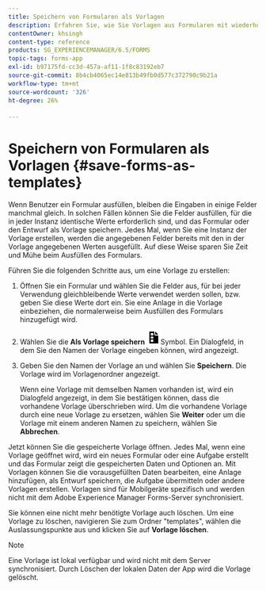 ```yaml
---
title: Speichern von Formularen als Vorlagen
description: Erfahren Sie, wie Sie Vorlagen aus Formularen mit wiederholt erforderlichen Daten erstellen.
contentOwner: khsingh
content-type: reference
products: SG_EXPERIENCEMANAGER/6.5/FORMS
topic-tags: forms-app
exl-id: b97175fd-cc3d-457a-af11-1f8c83192eb7
source-git-commit: 8b4cb4065ec14e813b49fb0d577c372790c9b21a
workflow-type: tm+mt
source-wordcount: '326'
ht-degree: 26%

---
```


# Speichern von Formularen als Vorlagen {#save-forms-as-templates}

Wenn Benutzer ein Formular ausfüllen, bleiben die Eingaben in einige Felder manchmal gleich. In solchen Fällen können Sie die Felder ausfüllen, für die in jeder Instanz identische Werte erforderlich sind, und das Formular oder den Entwurf als Vorlage speichern. Jedes Mal, wenn Sie eine Instanz der Vorlage erstellen, werden die angegebenen Felder bereits mit den in der Vorlage angegebenen Werten ausgefüllt. Auf diese Weise sparen Sie Zeit und Mühe beim Ausfüllen des Formulars.

Führen Sie die folgenden Schritte aus, um eine Vorlage zu erstellen: 

1. Öffnen Sie ein Formular und wählen Sie die Felder aus, für bei jeder Verwendung gleichbleibende Werte verwendet werden sollen, bzw. geben Sie diese Werte dort ein. Sie eine Anlage in die Vorlage einbeziehen, die normalerweise beim Ausfüllen des Formulars hinzugefügt wird.
1. Wählen Sie die **Als Vorlage speichern** ![save_as_template](assets/save_as_template.png)Symbol. Ein Dialogfeld, in dem Sie den Namen der Vorlage eingeben können, wird angezeigt.
1. Geben Sie den Namen der Vorlage an und wählen Sie **Speichern**. Die Vorlage wird im Vorlagenordner angezeigt.

   Wenn eine Vorlage mit demselben Namen vorhanden ist, wird ein Dialogfeld angezeigt, in dem Sie bestätigen können, dass die vorhandene Vorlage überschrieben wird. Um die vorhandene Vorlage durch eine neue Vorlage zu ersetzen, wählen Sie **Weiter** oder um die Vorlage mit einem anderen Namen zu speichern, wählen Sie **Abbrechen**.

Jetzt können Sie die gespeicherte Vorlage öffnen. Jedes Mal, wenn eine Vorlage geöffnet wird, wird ein neues Formular oder eine Aufgabe erstellt und das Formular zeigt die gespeicherten Daten und Optionen an. Mit Vorlagen können Sie die vorausgefüllten Daten bearbeiten, eine Anlage hinzufügen, als Entwurf speichern, die Aufgabe übermitteln oder andere Vorlagen erstellen. Vorlagen sind für Mobilgeräte spezifisch und werden nicht mit dem Adobe Experience Manager Forms-Server synchronisiert.

Sie können eine nicht mehr benötigte Vorlage auch löschen. Um eine Vorlage zu löschen, navigieren Sie zum Ordner &quot;templates&quot;, wählen die Auslassungspunkte aus und klicken Sie auf **Vorlage löschen**.

>[!NOTE]
>
>Eine Vorlage ist lokal verfügbar und wird nicht mit dem Server synchronisiert. Durch Löschen der lokalen Daten der App wird die Vorlage gelöscht.
